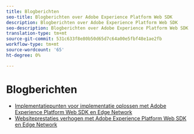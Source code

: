 ```yaml
---
title: Blogberichten
seo-title: Blogberichten over Adobe Experience Platform Web SDK
description: Blogberichten over Adobe Experience Platform Web SDK
seo-description: Blogberichten over Adobe Experience Platform Web SDK
translation-type: tm+mt
source-git-commit: 531c633f8e80b50d65d7c64a00e5fbf48e1ae2fb
workflow-type: tm+mt
source-wordcount: '65'
ht-degree: 0%

---
```



# Blogberichten

* [Implementatiepunten voor implementatie oplossen met Adobe Experience Platform Web SDK en Edge Network](https://medium.com/adobetech/solving-implementation-pain-points-with-adobe-experience-platform-web-sdk-and-edge-network-880b635e6819)
* [Websiteprestaties verhogen met Adobe Experience Platform Web SDK en Edge Network](https://medium.com/adobetech/boosting-website-performance-with-adobe-experience-platform-web-sdk-and-edge-network-329fcf70fdf9)
